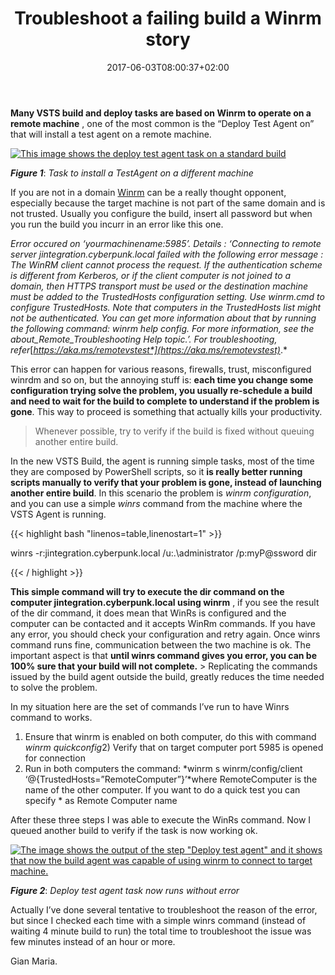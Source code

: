 ﻿---
title: "Troubleshoot a failing build a Winrm story"
description: ""
date: 2017-06-03T08:00:37+02:00
draft: false
tags: [build,PowerShell]
categories: [Team Foundation Server]
---
 **Many VSTS build and deploy tasks are based on Winrm to operate on a remote machine** , one of the most common is the “Deploy Test Agent on” that will install a test agent on a remote machine.

[![This image shows the deploy test agent task on a standard build](http://www.codewrecks.com/blog/wp-content/uploads/2017/05/image_thumb-14.png "Deploy test agent task ")](http://www.codewrecks.com/blog/wp-content/uploads/2017/05/image-14.png)

 ***Figure 1***: *Task to install a TestAgent on a different machine*

If you are not in a domain [Winrm](https://msdn.microsoft.com/en-us/library/aa384426%28v=vs.85%29.aspx) can be a really thought opponent, especially because the target machine is not part of the same domain and is not trusted. Usually you configure the build, insert all password but when you run the build you incurr in an error like this one.

*Error occured on ‘yourmachinename:5985’. Details : ‘Connecting to remote server jintegration.cyberpunk.local failed with the following error message : The WinRM client cannot process the request. If the authentication scheme is different from Kerberos, or if the client computer is not joined to a domain, then HTTPS transport must be used or the destination machine must be added to the TrustedHosts configuration setting. Use winrm.cmd to configure TrustedHosts. Note that computers in the TrustedHosts list might not be authenticated. You can get more information about that by running the following command: winrm help config. For more information, see the about\_Remote\_Troubleshooting Help topic.’. For troubleshooting, refer*[*https://aka.ms/remotevstest*](https://aka.ms/remotevstest)*.*

This error can happen for various reasons, firewalls, trust, misconfigured winrdm and so on, but the annoying stuff is:  **each time you change some configuration trying solve the problem, you usually re-schedule a build and need to wait for the build to complete to understand if the problem is gone**. This way to proceed is something that actually kills your productivity.

> Whenever possible, try to verify if the build is fixed without queuing another entire build.

In the new VSTS Build, the agent is running simple tasks, most of the time they are composed by PowerShell scripts, so it  **is really better running scripts manually to verify that your problem is gone, instead of launching another entire build**. In this scenario the problem is *winrm configuration*, and you can use a simple *winrs* command from the machine where the VSTS Agent is running.

{{< highlight bash "linenos=table,linenostart=1" >}}


winrs -r:jintegration.cyberpunk.local /u:.\administrator /p:myP@ssword dir

{{< / highlight >}}

 **This simple command will try to execute the dir command on the computer jintegration.cyberpunk.local using winrm** , if you see the result of the dir command, it does mean that WinRs is configured and the computer can be contacted and it accepts WinRm commands. If you have any error, you should check your configuration and retry again. Once winrs command runs fine, communication between the two machine is ok. The important aspect is that  **until winrs command gives you error, you can be 100% sure that your build will not complete.** > Replicating the commands issued by the build agent outside the build, greatly reduces the time needed to solve the problem.

In my situation here are the set of commands I’ve run to have Winrs command to works.

1) Ensure that winrm is enabled on both computer, do this with command *winrm quickconfig*2) Verify that on target computer port 5985 is opened for connection  
3) Run in both computers the command: *winrm s winrm/config/client ‘@{TrustedHosts=”RemoteComputer”}’*where RemoteComputer is the name of the other computer. If you want to do a quick test you can specify \* as Remote Computer name

After these three steps I was able to execute the WinRs command. Now I queued another build to verify if the task is now working ok.

[![The image shows the output of the step &quot;Deploy test agent&quot; and it shows that now the build agent was capable of using winrm to connect to target machine.](http://www.codewrecks.com/blog/wp-content/uploads/2017/06/image_thumb.png "Deploy test agent task is ok")](http://www.codewrecks.com/blog/wp-content/uploads/2017/06/image.png)

 ***Figure 2***: *Deploy test agent task now runs without error*

Actually I’ve done several tentative to troubleshoot the reason of the error, but since I checked each time with a simple winrs command (instead of waiting 4 minute build to run) the total time to troubleshoot the issue was few minutes instead of an hour or more.

Gian Maria.
